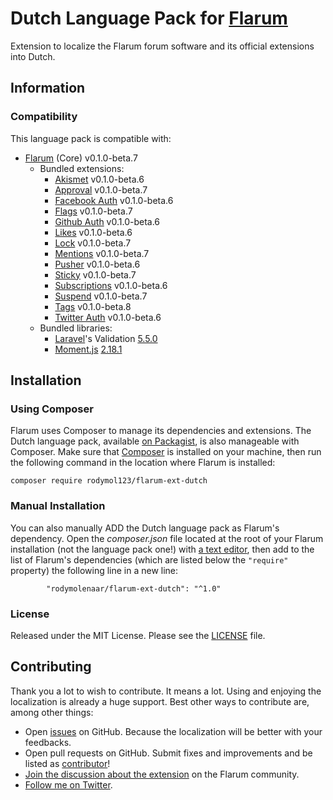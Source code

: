 # Dutch Language Pack for [Flarum](http://flarum.org/)

Extension to localize the Flarum forum software and its official extensions into Dutch.

## Information

### Compatibility

This language pack is compatible with:

- [Flarum](https://github.com/flarum/core) (Core) v0.1.0-beta.7
  - Bundled extensions:
	  - [Akismet](https://github.com/flarum/flarum-ext-akismet) v0.1.0-beta.6
	  - [Approval](https://github.com/flarum/flarum-ext-approval) v0.1.0-beta.7
	  - [Facebook Auth](https://github.com/flarum/flarum-ext-auth-facebook) v0.1.0-beta.6
	  - [Flags](https://github.com/flarum/flarum-ext-flags) v0.1.0-beta.7
	  - [Github Auth](https://github.com/flarum/flarum-ext-auth-github) v0.1.0-beta.6
	  - [Likes](https://github.com/flarum/flarum-ext-likes) v0.1.0-beta.6
	  - [Lock](https://github.com/flarum/flarum-ext-lock) v0.1.0-beta.7
	  - [Mentions](https://github.com/flarum/flarum-ext-mentions) v0.1.0-beta.7
	  - [Pusher](https://github.com/flarum/flarum-ext-pusher) v0.1.0-beta.6
	  - [Sticky](https://github.com/flarum/flarum-ext-sticky) v0.1.0-beta.7
	  - [Subscriptions](https://github.com/flarum/flarum-ext-subscriptions) v0.1.0-beta.6
	  - [Suspend](https://github.com/flarum/flarum-ext-suspend) v0.1.0-beta.7
	  - [Tags](https://github.com/flarum/flarum-ext-tags) v0.1.0-beta.8
	  - [Twitter Auth](https://github.com/flarum/flarum-ext-auth-twitter) v0.1.0-beta.6
  - Bundled libraries:
      - [Laravel](https://github.com/laravel/laravel)'s Validation [5.5.0](https://github.com/laravel/laravel/releases/tag/v5.1.11)
      - [Moment.js](https://github.com/moment/moment) [2.18.1](https://github.com/moment/moment/releases/tag/2.18.1)

## Installation

### Using Composer

Flarum uses Composer to manage its dependencies and extensions. The Dutch language pack, available [on Packagist](https://packagist.org/packages/rodymolenaar/flarum-ext-dutch), is also manageable with Composer. Make sure that [Composer](https://getcomposer.org/) is installed on your machine, then run the following command in the location where Flarum is installed:

```
composer require rodymol123/flarum-ext-dutch
```

### Manual Installation

You can also manually ADD the Dutch language pack as Flarum's dependency. Open the *composer.json* file located at the root of your Flarum installation (not the language pack one!) with [a text editor](https://en.wikipedia.org/wiki/Comparison_of_text_editors), then add to the list of Flarum's dependencies (which are listed below the `"require"` property) the following line in a new line:

```
        "rodymolenaar/flarum-ext-dutch": "^1.0"
```

### License

Released under the MIT License. Please see the [LICENSE](https://github.com/rodymolenaar/Flarum-nl-NL/blob/master/LICENSE) file.

## Contributing

Thank you a lot to wish to contribute. It means a lot. Using and enjoying the localization is already a huge support. Best other ways to contribute are, among other things:

- Open [issues](https://github.com/rodymolenaar/Flarum-nl-NL/issues) on GitHub. Because the localization will be better with your feedbacks.
- Open pull requests on GitHub. Submit fixes and improvements and be listed as [contributor](https://github.com/rodymolenaar/Flarum-nl-NL/graphs/contributors)!
- [Join the discussion about the extension](http://discuss.flarum.org/d/758-dutch-translation) on the Flarum community.
- [Follow me on Twitter](https://twitter.com/rodymolenaar).
